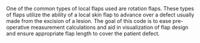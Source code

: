 One of the common types of local flaps used are rotation flaps. These types of flaps utilize the ability of a local skin flap to advance over a defect usually made from the excision of a lesion. The goal of this code is to ease pre-operative measurement calculations and aid in visualization of flap design and ensure appropriate flap length to cover the patient defect.
